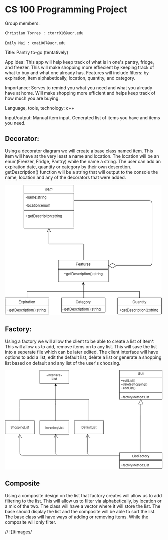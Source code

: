 # CS 100 Programming Project

Group members:

	Christian Torres : ctorr016@ucr.edu

	Emily Mai : cmai007@ucr.edu


Title: Pantry to-go (tentatively)

App idea:
	This app will help keep track of what is in one's pantry, fridge, and freezer.
This will make shopping more effiecient by keeping track of what to buy and what one already has. 
Features will include filters: by expiration, item alphabetically, location, quantity, and category.

Importance: 
	Serves to remind you what you need and what you already have at home. Will make shopping more efficient and helps keep track of how much you are buying.

Language, tools, technology: 
	c++

Input/output:
Manual item input.
Generated list of items you have and items you need.

## Decorator:

Using a decorator diagram we will create a base class named item. This item will have at the very least a name and location. The location will be an enum(Freezer, Fridge, Pantry) while the name a string. The user can add an expiration date, quantity or category by their own descretion. getDescription() function will be a string that will output to the console the name, location and any of the decorators that were added.

![](images/Untitled%20Diagram.png)
	
## Factory:

Using a factory we will allow the client to be able to create a list of Item*. This will allow us to add, remove items on to any list. This will save the list into a seperate file which can be later edited. The client interface will have options to add a list, edit the default list, delete a list or generate a shopping list based on default and any list of the user's choosing.

![](images/FactoryPattern.png)

## Composite

Using a composite design on the list that factory creates will allow us to add filtering to the list. This will allow us to filter via alphabetically, by location or a mix of the two. The class will have a vector where it will store the list. The base should display the list and the composite will be able to sort the list. The base class will have ways of adding or removing items. While the composite will only filter.

// ![](images/
